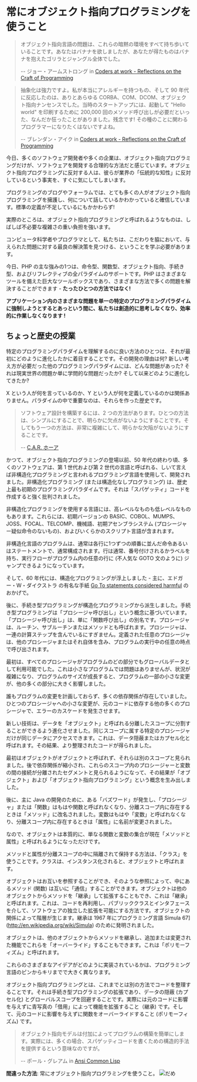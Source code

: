 # 常にオブジェクト指向プログラミングを使うこと #

> オブジェクト指向言語の問題は、これらの暗黙の環境をすべて持ち歩いていることです。あなたはバナナを欲しましたが、あなたが得たものはバナナを抱えたゴリラとジャングル全体でした。
>
> -- ジョー・アームストロング in [Coders at work - Reflections on the Craft of Programming](http://codersatwork.com/)

> 抽象化は強力ですよ。私が本当にアレルギーを持つもの、そして 90 年代に反応したのは、ありとあらゆる CORBA、COM、DCOM、オブジェクト指向ナンセンスでした。当時のスタートアップには、起動して "Hello world" を印刷するために 200,000 回のメソッド呼び出しが必要だといった、なんだか狂ったことがありました。残念です! その種のことに関わるプログラマーになりたくはないですよね。
>
> -- ブレンダン・アイク in [Coders at work - Reflections on the Craft of Programming](http://codersatwork.com/)

今日、多くのソフトウェア開発者や多くの企業は、オブジェクト指向プログラミングだけが、ソフトウェアを開発する合理的な方法だと感じています。オブジェクト指向プログラミングに反対する人は、彼らが業界の「伝統的な知性」に反対しているという事実を、すぐに気にしてしまいます。

プログラミングのブログやフォーラムでは、とても多くの人がオブジェクト指向プログラミングを擁護し、何について話しているかわかっていると確信しています。標準の定義が不足しているにもかかわらず!

実際のところは、オブジェクト指向プログラミングと呼ばれるようなものは、しばしば不必要な複雑さの重い負担を強います。

コンピュータ科学者やプログラマとして、私たちは、こだわりを脇において、与えられた問題に対する最良の解決策を見つける、ということを学ぶ必要があります。

今日、PHP の主な強みの1つは、命令型、関数型、オブジェクト指向、手続き型、およびリフレクティブの全パラダイムのサポートです。PHP はさまざまなツールを備えた巨大なツールボックスであり、さまざまな方法で多くの問題を解決することができます - **たったひとつの方法ではなく!**

**アプリケーション内のさまざまな問題を単一の特定のプログラミングパラダイムに強制しようとするとあっという間に、私たちは創造的に思考しなくなり、効率的に作業しなくなります !**

## ちょっと歴史の授業 ##

特定のプログラミングパラダイムを理解するのに良い方法のひとつは、それが最初にどのように進化したかに着目することです。その開発の理由は何? 新しい考え方が必要だった他のプログラミングパラダイムには、どんな問題があった? それは現実世界の問題か単に学問的な問題だったか? そして以来どのように進化してきたか?

X という人が何を言っているのか、Y という人が何を定義しているのかは関係ありません。パラダイムの中で重要なのは、それらを作った歴史です。

> ソフトウェア設計を構築するには、2 つの方法があります。ひとつの方法は、シンプルにすることで、明らかに欠点がないようにすることです。そしてもう一つの方法は、非常に複雑にして、明らかな欠陥がないようにすることです。
>
> -- [C.A.R. ホーア](https://en.wikiquote.org/wiki/C._A._R._Hoare)

かつて、オブジェクト指向プログラミングの登場以前、50 年代の終わり頃、多くのソフトウェアは、第 1 世代および第 2 世代の言語と呼ばれる、しいて言えば非構造化プログラミングと言われるプログラミング言語を使用して、開発されました。非構造化プログラミング (または構造化なしプログラミング) は、歴史上最も初期のプログラミングパラダイムです。それは「スパゲッティ」コードを作成すると強く批判されました。

非構造化プログラミングを使用する言語には、高レベルなものも低レベルなものもあります。これらには、初期バージョンの BASIC、COBOL、MUMPS、JOSS、FOCAL、TELCOMP、機械語、初期アセンブラシステム (プロシージャー疑似命令のないもの)、およびいくらかのスクリプト言語が含まれます。

非構造化言語のプログラムは、通常は各行に1つずつの順番に並んだ命令あるいはステートメントで、通常構成されます。行は通常、番号付けされるかラベルを持ち、実行フローがプログラム内の任意の行に (不人気な GOTO 文のように) ジャンプできるようになっています。

そして、60 年代には、構造化プログラミングが浮上しました - 主に、エドガー・W・ダイクストラ の有名な手紙 [Go To statements considered harmful](http://www.u.arizona.edu/~rubinson/copyright_violations/Go_To_Considered_Harmful.html) のおかげで。

後に、手続き型プログラミングが構造化プログラミングから派生しました。手続き型プログラミングは「プロシージャ呼び出し」という概念に基づいています。「プロシージャ呼び出し」は、単に「関数呼び出し」の別名です。プロシージャは、ルーチン、サブルーチンまたはメソッドとも呼ばれます。プロシージャは、一連の計算ステップを含んでいるにすぎません。定義された任意のプロシージャは、他のプロシージャまたはそれ自体を含み、プログラムの実行中の任意の時点で呼び出されます。

最初は、すべてのプロシージャがプログラムのどの部分でもグローバルデータとして利用可能でした。これは小さなプログラムでは問題はありませんが、状況が複雑になり、プログラムのサイズが成長すると、プログラムの一部の小さな変更が、他の多くの部分に大きく影響しました。

誰もプログラムの変更を計画しておらず、多くの依存関係が存在していました。ひとつのプロシージャへの小さな変更が、元のコードに依存する他の多くのプロシージャで、エラーのカスケードを発生させます。

新しい技術は、データを「オブジェクト」と呼ばれる分離したスコープに分割することができるよう進化させました。同じスコープに属する特定のプロシージャだけが同じデータにアクセスできます。これは、データ隠蔽またはカプセル化と呼ばれます。その結果、より整理されたコードが得られました。

最初はオブジェクトがオブジェクトと呼ばれず、それらは別のスコープと見られました。後で依存関係が縮小され、これらのスコープ内のプロシージャーと変数の間の接続が分離されたセグメントと見られるようになって、その結果が「オブジェクト」および「オブジェクト指向プログラミング」という概念を生み出しました。

後に、主に Java の開発のために、ある「バズワード」が発生し、「プロシージャ」または「関数」はもはや関数と呼ばれなくなり、分離スコープ内に存在するときは「メソッド」に改名されました。変数はもはや「変数」と呼ばれなくなり、分離スコープ内に存在するときは「属性」に名前が変更されました。

なので、オブジェクトは本質的に、単なる関数と変数の集合が現在「メソッドと属性」と呼ばれるようになっただけです。

メソッドと属性が分離スコープの中に隔離されて保持する方法は、「クラス」を使うことです。クラスは、インスタンス化されると、オブジェクトと呼ばれます。

オブジェクトはお互いを参照することができ、そのような参照によって、中にあるメソッド (関数) は互いに「通信」することができます。オブジェクトは他のオブジェクトからメソッドを「継承」して拡張することもでき、これは「継承」と呼ばれます。これは、コードを再利用し、パブリッククラスとインタフェースを介して、ソフトウェアの独立した拡張を可能にする方法です。オブジェクトの関係によって階層が生じます。継承は 1967 年にプログラミング言語 Simula 67](http://en.wikipedia.org/wiki/Simula) のために発明されました。

オブジェクトは、他のオブジェクトからメソッドを継承し、追加または変更された機能でこれらを「オーバーライド」することもできます。これは「ポリモーフィズム」と呼ばれます。

これらのさまざまなアイデアがどのように実装されているかは、プログラミング言語のピンからキリまでで大きく異なります。

オブジェクト指向プログラミングとは、これまでとは別の方法でコードを整理することです。それは手続き型プログラミングの拡張であり、データの隠蔽 (カプセル化) とグローバルスコープを回避することです。実際には元のコードに影響を与えずに青写真の「借用」によって機能を拡張すること（継承) です。そして、元のコードに影響を与えずに関数をオーバーライドすること (ポリモーフィズム) です。

> オブジェクト指向モデルは付加によってプログラムの構築を簡単にします。実際には、多くの場合、スパゲッティコードを書くための構造的手法を提供するという意味なのですが。
>
> -- ポール・グレアム in [Ansi Common Lisp](https://openlibrary.org/works/OL7944696W/ANSI_Common_Lisp)

**間違った方法**: 常にオブジェクト指向プログラミングを使うこと。 ![だめ](/img/thumbs-down.png)
